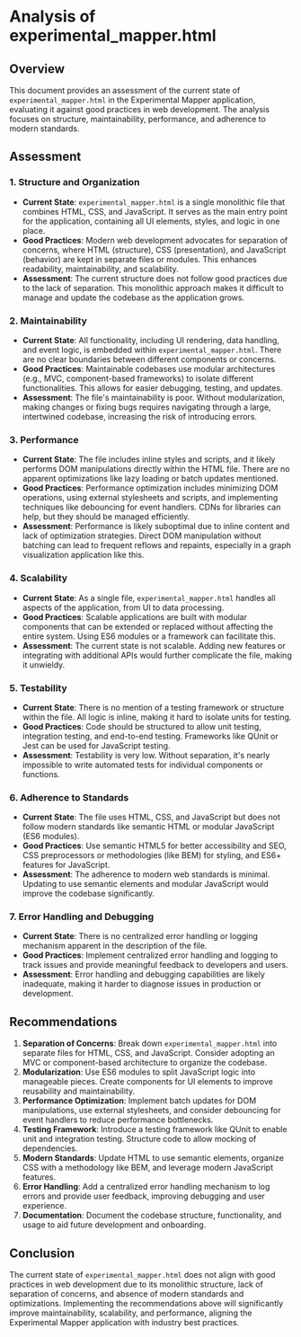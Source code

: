 # Analysis of experimental_mapper.html

## Overview

This document provides an assessment of the current state of `experimental_mapper.html` in the Experimental Mapper application, evaluating it against good practices in web development. The analysis focuses on structure, maintainability, performance, and adherence to modern standards.

## Assessment

### 1. Structure and Organization
- **Current State**: `experimental_mapper.html` is a single monolithic file that combines HTML, CSS, and JavaScript. It serves as the main entry point for the application, containing all UI elements, styles, and logic in one place.
- **Good Practices**: Modern web development advocates for separation of concerns, where HTML (structure), CSS (presentation), and JavaScript (behavior) are kept in separate files or modules. This enhances readability, maintainability, and scalability.
- **Assessment**: The current structure does not follow good practices due to the lack of separation. This monolithic approach makes it difficult to manage and update the codebase as the application grows.

### 2. Maintainability
- **Current State**: All functionality, including UI rendering, data handling, and event logic, is embedded within `experimental_mapper.html`. There are no clear boundaries between different components or concerns.
- **Good Practices**: Maintainable codebases use modular architectures (e.g., MVC, component-based frameworks) to isolate different functionalities. This allows for easier debugging, testing, and updates.
- **Assessment**: The file's maintainability is poor. Without modularization, making changes or fixing bugs requires navigating through a large, intertwined codebase, increasing the risk of introducing errors.

### 3. Performance
- **Current State**: The file includes inline styles and scripts, and it likely performs DOM manipulations directly within the HTML file. There are no apparent optimizations like lazy loading or batch updates mentioned.
- **Good Practices**: Performance optimization includes minimizing DOM operations, using external stylesheets and scripts, and implementing techniques like debouncing for event handlers. CDNs for libraries can help, but they should be managed efficiently.
- **Assessment**: Performance is likely suboptimal due to inline content and lack of optimization strategies. Direct DOM manipulation without batching can lead to frequent reflows and repaints, especially in a graph visualization application like this.

### 4. Scalability
- **Current State**: As a single file, `experimental_mapper.html` handles all aspects of the application, from UI to data processing.
- **Good Practices**: Scalable applications are built with modular components that can be extended or replaced without affecting the entire system. Using ES6 modules or a framework can facilitate this.
- **Assessment**: The current state is not scalable. Adding new features or integrating with additional APIs would further complicate the file, making it unwieldy.

### 5. Testability
- **Current State**: There is no mention of a testing framework or structure within the file. All logic is inline, making it hard to isolate units for testing.
- **Good Practices**: Code should be structured to allow unit testing, integration testing, and end-to-end testing. Frameworks like QUnit or Jest can be used for JavaScript testing.
- **Assessment**: Testability is very low. Without separation, it's nearly impossible to write automated tests for individual components or functions.

### 6. Adherence to Standards
- **Current State**: The file uses HTML, CSS, and JavaScript but does not follow modern standards like semantic HTML or modular JavaScript (ES6 modules).
- **Good Practices**: Use semantic HTML5 for better accessibility and SEO, CSS preprocessors or methodologies (like BEM) for styling, and ES6+ features for JavaScript.
- **Assessment**: The adherence to modern web standards is minimal. Updating to use semantic elements and modular JavaScript would improve the codebase significantly.

### 7. Error Handling and Debugging
- **Current State**: There is no centralized error handling or logging mechanism apparent in the description of the file.
- **Good Practices**: Implement centralized error handling and logging to track issues and provide meaningful feedback to developers and users.
- **Assessment**: Error handling and debugging capabilities are likely inadequate, making it harder to diagnose issues in production or development.

## Recommendations

1. **Separation of Concerns**: Break down `experimental_mapper.html` into separate files for HTML, CSS, and JavaScript. Consider adopting an MVC or component-based architecture to organize the codebase.
2. **Modularization**: Use ES6 modules to split JavaScript logic into manageable pieces. Create components for UI elements to improve reusability and maintainability.
3. **Performance Optimization**: Implement batch updates for DOM manipulations, use external stylesheets, and consider debouncing for event handlers to reduce performance bottlenecks.
4. **Testing Framework**: Introduce a testing framework like QUnit to enable unit and integration testing. Structure code to allow mocking of dependencies.
5. **Modern Standards**: Update HTML to use semantic elements, organize CSS with a methodology like BEM, and leverage modern JavaScript features.
6. **Error Handling**: Add a centralized error handling mechanism to log errors and provide user feedback, improving debugging and user experience.
7. **Documentation**: Document the codebase structure, functionality, and usage to aid future development and onboarding.

## Conclusion

The current state of `experimental_mapper.html` does not align with good practices in web development due to its monolithic structure, lack of separation of concerns, and absence of modern standards and optimizations. Implementing the recommendations above will significantly improve maintainability, scalability, and performance, aligning the Experimental Mapper application with industry best practices. 